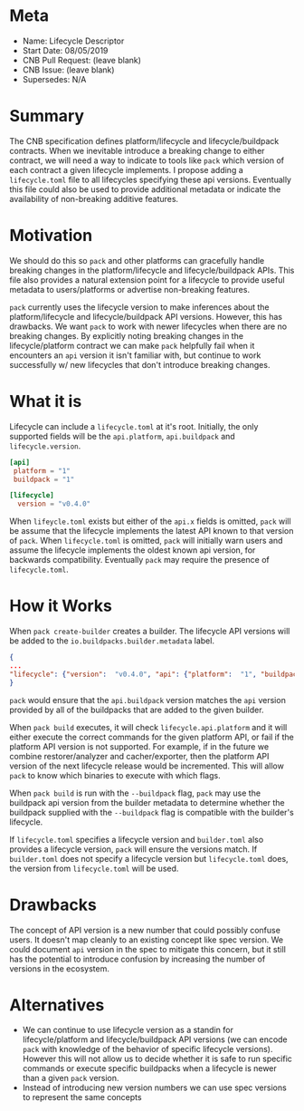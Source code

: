 # Meta
[meta]: #meta
- Name: Lifecycle Descriptor
- Start Date: 08/05/2019
- CNB Pull Request: (leave blank)
- CNB Issue: (leave blank)
- Supersedes: N/A

# Summary
[summary]: #summary

The CNB specification defines platform/lifecycle  and lifecycle/buildpack contracts. When we inevitable introduce a breaking change to either contract, we will need a way to indicate to tools like `pack` which version of each contract a given lifecycle implements. I propose adding a `lifecycle.toml` file to all lifecycles specifying these api versions. Eventually this file could also be used to provide additional metadata or indicate the availability of non-breaking additive features.

# Motivation
[motivation]: #motivation

We should do this so `pack` and other platforms can gracefully handle breaking changes in the platform/lifecycle and lifecycle/buildpack APIs. This file also provides a natural extension point for a lifecycle to provide useful metadata to users/platforms or advertise non-breaking features.

`pack` currently uses the lifecycle version to make inferences about the platform/lifecycle and lifecycle/buildpack API versions. However, this has drawbacks. We want `pack` to work with newer lifecycles when there are no breaking changes. By explicitly noting breaking changes in the lifecycle/platform contract we can make `pack` helpfully fail when it encounters an `api` version it isn't familiar with, but continue to work successfully w/ new lifecycles that don't introduce breaking changes.

# What it is
[what-it-is]: #what-it-is

Lifecycle can include a `lifecycle.toml` at it's root. Initially, the only supported fields will be the `api.platform`, `api.buildpack` and `lifecycle.version`.

```toml
[api]
 platform = "1"
 buildpack = "1"

[lifecycle]
  version = "v0.4.0"
```

When `lifeycle.toml` exists but either of the `api.x` fields is omitted, `pack` will be assume that the lifecycle implements the latest API known to that version of `pack`. When `lifecycle.toml` is omitted, `pack` will initially warn users and assume the lifecycle implements the oldest known api version, for backwards compatibility. Eventually `pack` may require the presence of `lifecycle.toml`.

# How it Works
[how-it-works]: #how-it-works

When `pack create-builder` creates a builder. The lifecycle API versions will be added to the `io.buildpacks.builder.metadata` label.

```json
{
...
"lifecycle": {"version":  "v0.4.0", "api": {"platform":  "1", "buildpack":  "1"}}
}
```

`pack` would ensure that the `api.buildpack` version matches the `api` version provided by all of the buildpacks that are added to the given builder.

When `pack build` executes, it will check `lifecycle.api.platform` and it will either execute the correct commands for the given platform API, or fail if the platform API version is not supported. For example, if in the future we combine restorer/analyzer and cacher/exporter, then the platform API version of the next lifecycle release would be incremented. This will allow `pack` to know which binaries to execute with which flags.

When `pack build` is run with the `--buildpack` flag, `pack` may use the buildpack api version from the builder metadata to determine whether the buildpack supplied with the `--buildpack` flag is compatible with the builder's lifecycle.

If `lifecycle.toml` specifies a lifecycle version and `builder.toml` also provides a lifecycle version, `pack` will ensure the versions match. If `builder.toml` does not specify a lifecycle version but `lifecycle.toml` does, the version from `lifecycle.toml` will be used.

# Drawbacks
[drawbacks]: #drawbacks

The concept of API version is a new number that could possibly confuse users. It doesn't map cleanly to an existing concept like spec version. We could document `api` version in the spec to mitigate this concern, but it still has the potential to introduce confusion by increasing the number of versions in the ecosystem.

# Alternatives
[alternatives]: #alternatives

- We can continue to use lifecycle version as a standin for lifecycle/platform and lifecycle/buildpack API versions (we can encode `pack` with knowledge of the behavior of specific lifecycle versions). However this will not allow us to decide whether it is safe to run specific commands or execute specific buildpacks when a lifecycle is newer than a given `pack` version.
- Instead of introducing new version numbers we can use spec versions to represent the same concepts
